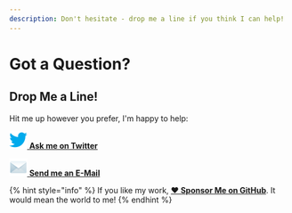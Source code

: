 ```yaml
---
description: Don't hesitate - drop me a line if you think I can help!
---
```


# Got a Question?

## Drop Me a Line!

Hit me up however you prefer, I'm happy to help:

[![](.gitbook/assets/twitter-32px.png) **Ask me on Twitter**](https://ctt.ac/Ef03H)

[![](.gitbook/assets/mail.png) **Send me an E-Mail**](mailto:contact@marco.betschart.name?subject=Can%20you%20help%3F&body=Hi%20Marco,%0D%0A%0D%0AHow%20do%20you%20...%3F)

{% hint style="info" %}
If you like my work, [**❤️ Sponsor Me on GitHub**](https://github.com/sponsors/marbetschar). It would mean the world to me!
{% endhint %}

